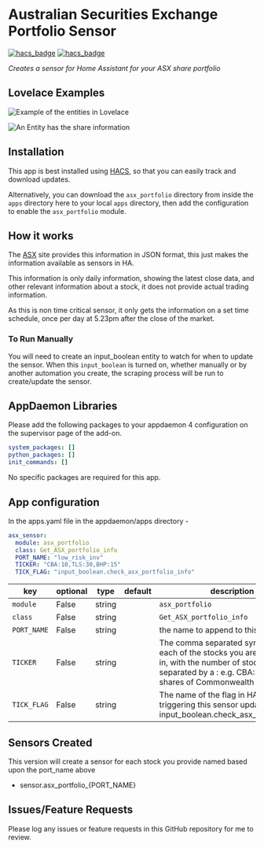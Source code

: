 # Australian Securities Exchange Portfolio Sensor
[![hacs_badge](https://img.shields.io/badge/HACS-Default-orange.svg?style=for-the-badge)](https://github.com/custom-components/hacs)
[![hacs_badge](https://img.shields.io/badge/HACS-Custom-orange.svg?style=for-the-badge)](https://github.com/custom-components/hacs)

_Creates a sensor for Home Assistant for your ASX share portfolio_


## Lovelace Examples

![Example of the entities in Lovelace](https://github.com/simonhq/asx_sensor/blob/master/asx_portfolio_entities.PNG)

![An Entity has the share information](https://github.com/simonhq/asx_sensor/blob/master/asx_portfolio_entity.PNG)

## Installation

This app is best installed using [HACS](https://github.com/custom-components/hacs), so that you can easily track and download updates.

Alternatively, you can download the `asx_portfolio` directory from inside the `apps` directory here to your local `apps` directory, then add the configuration to enable the `asx_portfolio` module.

## How it works

The [ASX](https://www.asx.com.au/) site provides this information in JSON format, this just makes the information available as sensors in HA.

This information is only daily information, showing the latest close data, and other relevant information about a stock, it does not provide actual trading information.

As this is non time critical sensor, it only gets the information on a set time schedule, once per day at 5.23pm after the close of the market. 

### To Run Manually

You will need to create an input_boolean entity to watch for when to update the sensor. When this `input_boolean` is turned on, whether manually or by another automation you create, the scraping process will be run to create/update the sensor.

## AppDaemon Libraries

Please add the following packages to your appdaemon 4 configuration on the supervisor page of the add-on.

``` yaml
system_packages: []
python_packages: []
init_commands: []
```

No specific packages are required for this app.

## App configuration

In the apps.yaml file in the appdaemon/apps directory - 

```yaml
asx_sensor:
  module: asx_portfolio
  class: Get_ASX_portfolio_info
  PORT_NAME: "low_risk_inv"
  TICKER: "CBA:10,TLS:30,BHP:15"
  TICK_FLAG: "input_boolean.check_asx_portfolio_info"
```

key | optional | type | default | description
-- | -- | -- | -- | --
`module` | False | string | | `asx_portfolio`
`class` | False | string | | `Get_ASX_portfolio_info`
`PORT_NAME` | False | string | | the name to append to this portfolio
`TICKER` | False | string | | The comma separated symbols for each of the stocks you are interested in, with the number of stocks you own separated by a : e.g. CBA:10 is 10 shares of Commonwealth Bank
`TICK_FLAG` | False | string | | The name of the flag in HA for triggering this sensor update - e.g. input_boolean.check_asx_portfolio_info

## Sensors Created

This version will create a sensor for each stock you provide named based upon the port_name above

* sensor.asx_portfolio_{PORT_NAME}

## Issues/Feature Requests

Please log any issues or feature requests in this GitHub repository for me to review.